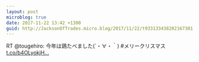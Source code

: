 ```yaml
---
layout: post
microblog: true
date: 2017-11-22 13:42 +1300
guid: http://JacksonOfTrades.micro.blog/2017/11/22/t933133438202167301.html
---
```

RT @tougehiro: 今年は鶏たべました(´・∀・｀) #メリークリスマス [t.co/b4OLyokjH...](https://t.co/b4OLyokjHU)
